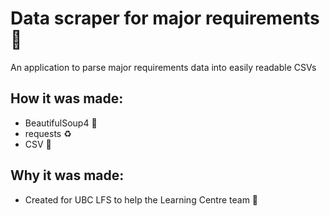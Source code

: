 # Data scraper for major requirements 🔎
An application to parse major requirements data into easily readable CSVs
## How it was made:
- BeautifulSoup4 🥣
- requests ♻️
- CSV 📝
## Why it was made:
- Created for UBC LFS to help the Learning Centre team 🌱
